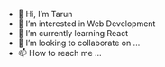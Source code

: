 - 👋 Hi, I’m Tarun
- 👀 I’m interested in Web Development
- 🌱 I’m currently learning React
- 💞️ I’m looking to collaborate on ...
- 📫 How to reach me ...

<!---
trX-X/trX-X is a ✨ special ✨ repository because its `README.md` (this file) appears on your GitHub profile.
You can click the Preview link to take a look at your changes.
--->
